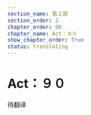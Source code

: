 ```yaml
---
section_name: 第２部
section_order: 2
chapter_order: 90
chapter_name: Act：９０
show_chapter_order: True
status: translating
---
```


# Act：９０
待翻译
